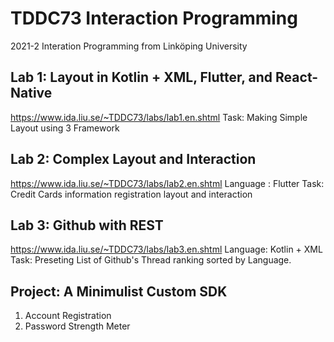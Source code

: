 # TDDC73 Interaction Programming
2021-2 Interation Programming from Linköping University

## Lab 1: Layout in Kotlin + XML, Flutter, and React-Native
https://www.ida.liu.se/~TDDC73/labs/lab1.en.shtml
Task: Making Simple Layout using 3 Framework


## Lab 2: Complex Layout and Interaction
https://www.ida.liu.se/~TDDC73/labs/lab2.en.shtml
Language : Flutter
Task: Credit Cards information registration layout and interaction

## Lab 3: Github with REST
https://www.ida.liu.se/~TDDC73/labs/lab3.en.shtml
Language: Kotlin + XML
Task: Preseting List of Github's Thread ranking sorted by Language.

## Project: A Minimulist Custom SDK
1. Account Registration 
2. Password Strength Meter
